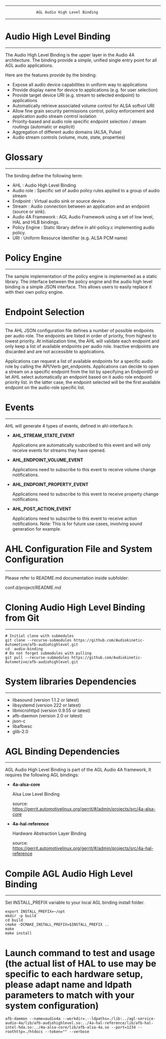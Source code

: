 ------------------------------------------------------------------------
                  AGL Audio High Level Binding
------------------------------------------------------------------------

# Audio High Level Binding
-----------------------------
The Audio High Level Binding is the upper layer in the Audio 4A architecture.
The binding provide a simple, unified single entry point for all AGL audio applications.

Here are the features provide by the binding:

- Expose all audio device capabilities in uniform way to applications
- Provide display name for device to applications  (e.g. for user selection)
- Provide target device URI (e.g. stream to selected endpoint) to applications 
- Automatically retrieve associated volume control for ALSA softvol URI
- Allow fine grain security permissions control, policy enforcement and application audio stream control isolation
- Priority-based and audio role specific endpoint selection / stream routings (automatic or explicit)
- Aggregation of different audio domains (ALSA, Pulse)
- Audio stream controls (volume, mute, state, properties)


# Glossary
-----------------------------
The binding define the following term:

- AHL                : Audio High Level Binding
- Audio role         : Specific set of audio policy rules applied to a group of audio stream
- Endpoint           : Virtual audio sink or source device.
- Stream             : Audio connection between an application and an endpoint (source or sink).
- Audio 4A Framework : AGL Audio Framework using a set of low level, HAL and HLB bindings.
- Policy Engine      : Static library define in ahl-policy.c implementing audio policy.
- URI		     : Uniform Resource Identifier (e.g. ALSA PCM name)


# Policy Engine
------------------------------

The sample implementation of the policy engine is implemented as a static library.
The interface between the policy engine and the audio high level binding is a simple JSON interface.
This allows users to easily replace it with their own policy engine.


# Endpoint Selection
------------------------------
The AHL JSON configuration file defines a number of possible endpoints per audio role. The endpoints are listed in order of priority, from highest to lowest priority.
At initialization time, the AHL will validate each endpoint and only keep a list of available endpoints per audio role. Inactive endpoints are discarded and are not accessible to applications.

Applications can request a list of available endpoints for a specific audio role by calling the API/Verb get_endpoints.
Applications can decide to open a stream on a specific endpoint from the list by specifying an EndpointID or let AHL select automatically an endpoint based on it audio role endpoint priority list.
In the latter case, the endpoint selected will be the first available endpoint on the audio-role specific list.

# Events
-------------------------------
AHL will generate 4 types of events, defined in ahl-interface.h:

- **AHL_STREAM_STATE_EVENT**

   Applications are automatically susbcribed to this event and will only receive events for streams they have opened.
- **AHL_ENDPOINT_VOLUME_EVENT**

   Applications need to subscribe to this event to receive volume change notifications.
- **AHL_ENDPOINT_PROPERTY_EVENT**

   Applications need to subscribe to this event to receive property change notifications.
- **AHL_POST_ACTION_EVENT**

   Applications need to subscribe to this event to receive action notifications. Note: This is for future use cases, involving sound generation for example.


# AHL Configuration File and System Configuration
----------------------------------------------
Please refer to README.md documentation inside subfolder:

conf.d/project/README.md


# Cloning Audio High Level Binding from Git
-------------------------------------------------------

```
# Initial clone with submodules
git clone --recurse-submodules https://github.com/Audiokinetic-Automotive/afb-audiohighlevel.git
cd  audio-binding
# Do not forget submodules with pulling
git pull --recurse-submodules https://github.com/Audiokinetic-Automotive/afb-audiohighlevel.git

```

# System libraries Dependencies
------------------------------------------------------------------
- libasound (version 1.1.2 or latest)
- libsystemd (version 222 or latest)
- libmicrohttpd (version 0.9.55 or latest)
- afb-daemon (version 2.0 or latest)
- json-c
- libafbwsc
- glib-2.0

# AGL Binding Dependencies
-------------------------------------------------------------------
AGL Audio High Level Binding is part of the AGL Audio 4A framework,
It requires the following AGL bindings:

- **4a-alsa-core**

   Alsa Low Level Binding

   source: https://gerrit.automotivelinux.org/gerrit/#/admin/projects/src/4a-alsa-core
- **4a-hal-reference**

   Hardware Abstraction Layer Binding

   source: https://gerrit.automotivelinux.org/gerrit/#/admin/projects/src/4a-hal-reference 


# Compile AGL Audio High Level Binding
--------------------------------------

Set INSTALL_PREFIX variable to your local AGL binding install folder.


```
export INSTALL_PREFIX=~/opt
mkdir -p build
cd build
cmake -DCMAKE_INSTALL_PREFIX=$INSTALL_PREFIX ..
make
make install

```

# Launch command to test and usage (the actual list of HAL to use may be specific to each hardware setup, please adapt name and ldpath parameters to match with your system configuration)


```
afb-daemon --name=audio4a --workdir=.--ldpaths=./lib:../agl-service-audio-4a/lib/afb-audiohighlevel.so:../4a-hal-reference/lib/afb-hal-intel-hda.so:../4a-alsa-core/lib/afb-alsa-4a.so --port=1234 --roothttp=./htdocs --token="" --verbose

```
